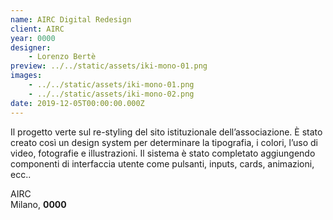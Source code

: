 ```yaml
---
name: AIRC Digital Redesign
client: AIRC
year: 0000
designer:
    - Lorenzo Bertè
preview: ../../static/assets/iki-mono-01.png
images:
    - ../../static/assets/iki-mono-01.png
    - ../../static/assets/iki-mono-02.png
date: 2019-12-05T00:00:00.000Z
---
```


Il progetto verte sul re-styling del sito istituzionale dell’associazione. È stato creato così un design system per determinare la tipografia, i colori, l’uso di video, fotografie e illustrazioni. Il sistema è stato completato aggiungendo componenti di interfaccia utente come pulsanti, inputs, cards, animazioni, ecc..


AIRC  
Milano, **0000**<br><br>
